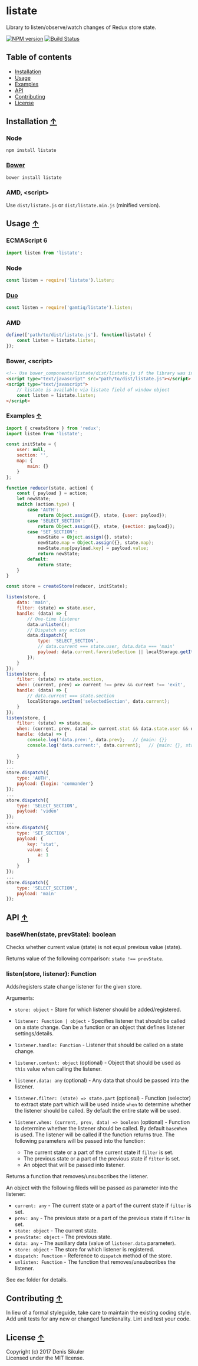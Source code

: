 # listate <a name="start"></a>

Library to listen/observe/watch changes of Redux store state.

[![NPM version](https://badge.fury.io/js/listate.png)](http://badge.fury.io/js/listate)
[![Build Status](https://secure.travis-ci.org/gamtiq/listate.png?branch=master)](http://travis-ci.org/gamtiq/listate)

## Table of contents

* [Installation](#install)
* [Usage](#usage)
* [Examples](#examples)
* [API](#api)
* [Contributing](#contributing)
* [License](#license)

## Installation <a name="install"></a> [&#x2191;](#start)

### Node

    npm install listate

### [Bower](http://bower.io)

    bower install listate

### AMD, &lt;script&gt;

Use `dist/listate.js` or `dist/listate.min.js` (minified version).

## Usage <a name="usage"></a> [&#x2191;](#start)

### ECMAScript 6

```js
import listen from 'listate';
```

### Node

```js
const listen = require('listate').listen;
```

### [Duo](http://duojs.org)

```js
const listen = require('gamtiq/listate').listen;
```

### AMD

```js
define(['path/to/dist/listate.js'], function(listate) {
    const listen = listate.listen;
});
```

### Bower, &lt;script&gt;

```html
<!-- Use bower_components/listate/dist/listate.js if the library was installed by Bower -->
<script type="text/javascript" src="path/to/dist/listate.js"></script>
<script type="text/javascript">
    // listate is available via listate field of window object
    const listen = listate.listen;
</script>
```

### Examples <a name="examples"></a> [&#x2191;](#start)

```js
import { createStore } from 'redux';
import listen from 'listate';

const initState = {
    user: null,
    section: '',
    map: {
        main: {}
    }
};

function reducer(state, action) {
    const { payload } = action;
    let newState;
    switch (action.type) {
        case 'AUTH':
            return Object.assign({}, state, {user: payload});
        case 'SELECT_SECTION':
            return Object.assign({}, state, {section: payload});
        case 'SET_SECTION':
            newState = Object.assign({}, state);
            newState.map = Object.assign({}, state.map);
            newState.map[payload.key] = payload.value;
            return newState;
        default:
            return state;
    }
}

const store = createStore(reducer, initState);

listen(store, {
    data: 'main',
    filter: (state) => state.user,
    handle: (data) => {
        // One-time listener
        data.unlisten();
        // Dispatch any action
        data.dispatch({
            type: 'SELECT_SECTION',
            // data.current === state.user, data.data === 'main'
            payload: data.current.favoriteSection || localStorage.getItem('selectedSection') || data.data
        });
    }
});
listen(store, {
    filter: (state) => state.section,
    when: (current, prev) => current !== prev && current !== 'exit',
    handle: (data) => {
        // data.current === state.section
        localStorage.setItem('selectedSection', data.current);
    }
});
listen(store, {
    filter: (state) => state.map,
    when: (current, prev, data) => current.stat && data.state.user && data.state.section === 'video',
    handle: (data) => {
        console.log('data.prev:', data.prev);   // {main: {}}
        console.log('data.current:', data.current);   // {main: {}, stat: {a: 1}}
        
    }
});
...
store.dispatch({
    type: 'AUTH',
    payload: {login: 'commander'}
});
...
store.dispatch({
    type: 'SELECT_SECTION',
    payload: 'video'
});
...
store.dispatch({
    type: 'SET_SECTION',
    payload: {
        key: 'stat',
        value: {
            a: 1
        }
    }
});
...
store.dispatch({
    type: 'SELECT_SECTION',
    payload: 'main'
});
```

## API <a name="api"></a> [&#x2191;](#start)

### baseWhen(state, prevState): boolean

Checks whether current value (state) is not equal previous value (state).

Returns value of the following comparison: `state !== prevState`.

### listen(store, listener): Function

Adds/registers state change listener for the given store.

Arguments:

* `store: object` - Store for which listener should be added/registered.
* `listener: Function | object` - Specifies listener that should be called on a state change.
Can be a function or an object that defines listener settings/details.
* `listener.handle: Function` - Listener that should be called on a state change.
* `listener.context: object` (optional) - Object that should be used as `this` value when calling the listener.
* `listener.data: any` (optional) - Any data that should be passed into the listener.
* `listener.filter: (state) => state.part` (optional) - Function (selector) to extract state part
which will be used inside `when` to determine whether the listener should be called.
By default the entire state will be used.
* `listener.when: (current, prev, data) => boolean` (optional) - Function to determine
whether the listener should be called. By default `baseWhen` is used.
The listener will be called if the function returns true.
The following parameters will be passed into the function:

    - The current state or a part of the current state if `filter` is set.
    - The previous state or a part of the previous state if `filter` is set.
    - An object that will be passed into listener.

Returns a function that removes/unsubscribes the listener.

An object with the following fileds will be passed as parameter into the listener:

* `current: any` - The current state or a part of the current state if `filter` is set.
* `prev: any` - The previous state or a part of the previous state if `filter` is set.
* `state: object` - The current state.
* `prevState: object` - The previous state.
* `data: any` - The auxiliary data (value of `listener.data` parameter).
* `store: object` - The store for which listener is registered.
* `dispatch: Function` - Reference to `dispatch` method of the store.
* `unlisten: Function` - The function that removes/unsubscribes the listener.

See `doc` folder for details.

## Contributing <a name="contributing"></a> [&#x2191;](#start)
In lieu of a formal styleguide, take care to maintain the existing coding style.
Add unit tests for any new or changed functionality.
Lint and test your code.

## License <a name="license"></a> [&#x2191;](#start)
Copyright (c) 2017 Denis Sikuler  
Licensed under the MIT license.
